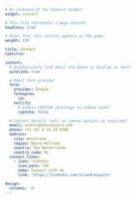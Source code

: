 ```yaml
---
# An instance of the Contact widget.
widget: contact

# This file represents a page section.
headless: true

# Order that this section appears on the page.
weight: 130

title: Contact
subtitle:

content:
  # Automatically link email and phone or display as text?
  autolink: true

  # Email form provider
  form:
    provider: Google
    formspree:
      id:
    netlify:
      # Enable CAPTCHA challenge to reduce spam?
      captcha: false

  # Contact details (edit or remove options as required)
  email: andres@andresguzco.com
  phone: +31 (0) 6 14 34 4290
  address:
    city: Amsterdam
    region: Noord-Holland
    country: The Netherlands
    country_code: NL
  contact_links:
    - icon: linkedin
      icon_pack: fab
      name: Connect with me
      link: 'https://linkedin.com/in/andresguzco'

design:
  columns: '2'
---
```

